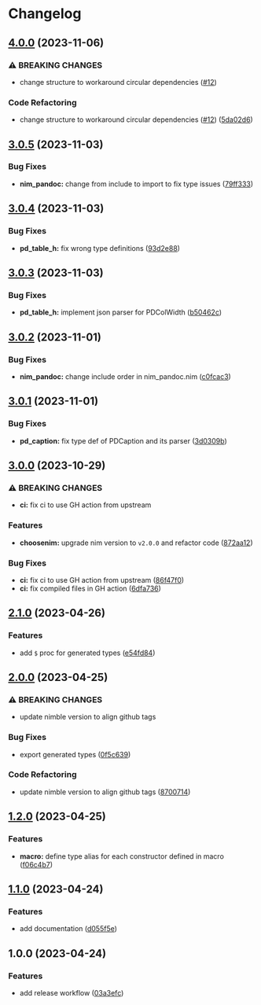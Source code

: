 # Changelog

## [4.0.0](https://github.com/pysan3/nim_pandoc/compare/v3.0.5...v4.0.0) (2023-11-06)


### ⚠ BREAKING CHANGES

* change structure to workaround circular dependencies ([#12](https://github.com/pysan3/nim_pandoc/issues/12))

### Code Refactoring

* change structure to workaround circular dependencies ([#12](https://github.com/pysan3/nim_pandoc/issues/12)) ([5da02d6](https://github.com/pysan3/nim_pandoc/commit/5da02d6ada55fca5095c065007dbed8651180fc6))

## [3.0.5](https://github.com/pysan3/nim_pandoc/compare/v3.0.4...v3.0.5) (2023-11-03)


### Bug Fixes

* **nim_pandoc:** change from include to import to fix type issues ([79ff333](https://github.com/pysan3/nim_pandoc/commit/79ff333773f22079532f69542413bb6bb6052b2c))

## [3.0.4](https://github.com/pysan3/nim_pandoc/compare/v3.0.3...v3.0.4) (2023-11-03)


### Bug Fixes

* **pd_table_h:** fix wrong type definitions ([93d2e88](https://github.com/pysan3/nim_pandoc/commit/93d2e8824741f1ce7fe7650b1c9b405b1736e06b))

## [3.0.3](https://github.com/pysan3/nim_pandoc/compare/v3.0.2...v3.0.3) (2023-11-03)


### Bug Fixes

* **pd_table_h:** implement json parser for PDColWidth ([b50462c](https://github.com/pysan3/nim_pandoc/commit/b50462c2b6e6779cc090436b1a3f70b9a0408a9f))

## [3.0.2](https://github.com/pysan3/nim_pandoc/compare/v3.0.1...v3.0.2) (2023-11-01)


### Bug Fixes

* **nim_pandoc:** change include order in nim_pandoc.nim ([c0fcac3](https://github.com/pysan3/nim_pandoc/commit/c0fcac3a608f5e395135056b2fcb5dddab7e6e58))

## [3.0.1](https://github.com/pysan3/nim_pandoc/compare/v3.0.0...v3.0.1) (2023-11-01)


### Bug Fixes

* **pd_caption:** fix type def of PDCaption and its parser ([3d0309b](https://github.com/pysan3/nim_pandoc/commit/3d0309be92d07a64894aa3a71564e128fb2c661f))

## [3.0.0](https://github.com/pysan3/nim_pandoc/compare/v2.1.0...v3.0.0) (2023-10-29)


### ⚠ BREAKING CHANGES

* **ci:** fix ci to use GH action from upstream

### Features

* **choosenim:** upgrade nim version to `v2.0.0` and refactor code ([872aa12](https://github.com/pysan3/nim_pandoc/commit/872aa12256c45993d2058285e9208383e4493b6a))


### Bug Fixes

* **ci:** fix ci to use GH action from upstream ([86f47f0](https://github.com/pysan3/nim_pandoc/commit/86f47f09ab6928307f599f00f26ff1467b38c356))
* **ci:** fix compiled files in GH action ([6dfa736](https://github.com/pysan3/nim_pandoc/commit/6dfa736411a1738d4a4ac792fc453b291733fd88))

## [2.1.0](https://github.com/pysan3/nim_pandoc/compare/v2.0.0...v2.1.0) (2023-04-26)


### Features

* add `$` proc for generated types ([e54fd84](https://github.com/pysan3/nim_pandoc/commit/e54fd84f3363eab0276542f07dbaa7fab5c7fe26))

## [2.0.0](https://github.com/pysan3/nim_pandoc/compare/v1.2.0...v2.0.0) (2023-04-25)


### ⚠ BREAKING CHANGES

* update nimble version to align github tags

### Bug Fixes

* export generated types ([0f5c639](https://github.com/pysan3/nim_pandoc/commit/0f5c639a58563f4f16fd36e389900b20f9c593f7))


### Code Refactoring

* update nimble version to align github tags ([8700714](https://github.com/pysan3/nim_pandoc/commit/8700714250f579699118f7b936ca51a115786995))

## [1.2.0](https://github.com/pysan3/nim_pandoc/compare/v1.1.0...v1.2.0) (2023-04-25)


### Features

* **macro:** define type alias for each constructor defined in macro ([f06c4b7](https://github.com/pysan3/nim_pandoc/commit/f06c4b751f4b1a474c0985732bacb5b4d5a62d02))

## [1.1.0](https://github.com/pysan3/nim_pandoc/compare/v1.0.0...v1.1.0) (2023-04-24)


### Features

* add documentation ([d055f5e](https://github.com/pysan3/nim_pandoc/commit/d055f5e740b91d3f8368a6facea12c4f61d7703a))

## 1.0.0 (2023-04-24)


### Features

* add release workflow ([03a3efc](https://github.com/pysan3/nim_pandoc/commit/03a3efccf55873c74497e43c068a3b7a4c77a9b9))
